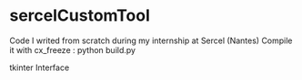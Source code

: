 # sercelCustomTool

Code I writed from scratch during my internship at Sercel (Nantes)
Compile it with cx_freeze : python build.py

tkinter Interface

